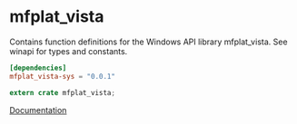 # mfplat_vista #
Contains function definitions for the Windows API library mfplat_vista. See winapi for types and constants.

```toml
[dependencies]
mfplat_vista-sys = "0.0.1"
```

```rust
extern crate mfplat_vista;
```

[Documentation](https://retep998.github.io/doc/mfplat_vista/)
